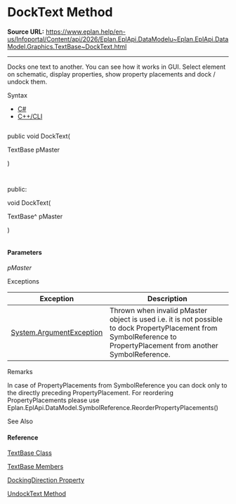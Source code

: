 # DockText Method

**Source URL:** https://www.eplan.help/en-us/Infoportal/Content/api/2026/Eplan.EplApi.DataModelu~Eplan.EplApi.DataModel.Graphics.TextBase~DockText.html

---

Docks one text to another. You can see how it works in GUI. Select element on schematic, display properties, show property placements and dock / undock them.

Syntax

- [C#](#i-syntax-CS)
- [C++/CLI](#i-syntax-CPP2005)

```
```
public void DockText( 
   TextBase pMaster
)
```
```

```
```
public:
void DockText( 
   TextBase^ pMaster
)
```
```

#### Parameters

*pMaster*

Exceptions

| Exception | Description |
| --- | --- |
| [System.ArgumentException](#) | Thrown when invalid pMaster object is used i.e. it is not possible to dock PropertyPlacement from SymbolReference to PropertyPlacement from another SymbolReference. |

Remarks

In case of PropertyPlacements from SymbolReference you can dock only to the directly preceding PropertyPlacement. For reordering PropertyPlacements please use Eplan.EplApi.DataModel.SymbolReference.ReorderPropertyPlacements()



See Also

#### Reference

[TextBase Class](Eplan.EplApi.DataModelu~Eplan.EplApi.DataModel.Graphics.TextBase.html)
  
[TextBase Members](Eplan.EplApi.DataModelu~Eplan.EplApi.DataModel.Graphics.TextBase_members.html)
  
[DockingDirection Property](Eplan.EplApi.DataModelu~Eplan.EplApi.DataModel.Graphics.TextBase~DockingDirection.html)
  
[UndockText Method](Eplan.EplApi.DataModelu~Eplan.EplApi.DataModel.Graphics.TextBase~UndockText.html)
